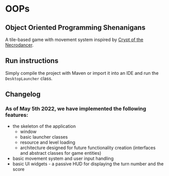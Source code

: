 # OOPs

## Object Oriented Programming Shenanigans

A tile-based game with movement system
inspired by [Crypt of the Necrodancer](https://youtu.be/u_avgU1u6yM).

## Run instructions

Simply compile the project with Maven or import it into an IDE and run
the `DesktopLauncher` class.

## Changelog

### As of May 5th 2022, we have implemented the following features:

* the skeleton of the application
  - window
  - basic launcher classes
  - resource and level loading
  - architecture designed for future functionality creation (interfaces and abstract classes for game entities)
* basic movement system and user input handling
* basic UI widgets - a passive HUD for displaying the turn number and the score
